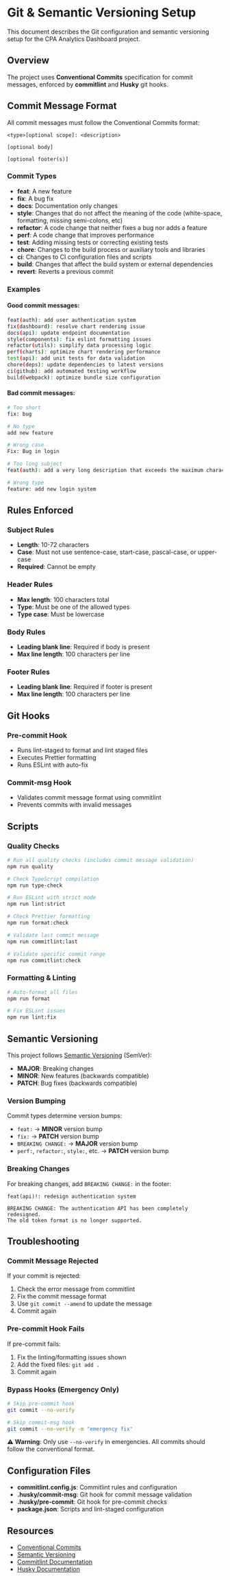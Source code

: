 # Git & Semantic Versioning Setup

This document describes the Git configuration and semantic versioning setup for the CPA Analytics Dashboard project.

## Overview

The project uses **Conventional Commits** specification for commit messages, enforced by **commitlint** and **Husky** git hooks.

## Commit Message Format

All commit messages must follow the Conventional Commits format:

```
<type>[optional scope]: <description>

[optional body]

[optional footer(s)]
```

### Commit Types

- **feat**: A new feature
- **fix**: A bug fix
- **docs**: Documentation only changes
- **style**: Changes that do not affect the meaning of the code (white-space, formatting, missing semi-colons, etc)
- **refactor**: A code change that neither fixes a bug nor adds a feature
- **perf**: A code change that improves performance
- **test**: Adding missing tests or correcting existing tests
- **chore**: Changes to the build process or auxiliary tools and libraries
- **ci**: Changes to CI configuration files and scripts
- **build**: Changes that affect the build system or external dependencies
- **revert**: Reverts a previous commit

### Examples

#### Good commit messages:

```bash
feat(auth): add user authentication system
fix(dashboard): resolve chart rendering issue
docs(api): update endpoint documentation
style(components): fix eslint formatting issues
refactor(utils): simplify data processing logic
perf(charts): optimize chart rendering performance
test(api): add unit tests for data validation
chore(deps): update dependencies to latest versions
ci(github): add automated testing workflow
build(webpack): optimize bundle size configuration
```

#### Bad commit messages:

```bash
# Too short
fix: bug

# No type
add new feature

# Wrong case
Fix: Bug in login

# Too long subject
feat(auth): add a very long description that exceeds the maximum character limit and should be shortened

# Wrong type
feature: add new login system
```

## Rules Enforced

### Subject Rules

- **Length**: 10-72 characters
- **Case**: Must not use sentence-case, start-case, pascal-case, or upper-case
- **Required**: Cannot be empty

### Header Rules

- **Max length**: 100 characters total
- **Type**: Must be one of the allowed types
- **Type case**: Must be lowercase

### Body Rules

- **Leading blank line**: Required if body is present
- **Max line length**: 100 characters per line

### Footer Rules

- **Leading blank line**: Required if footer is present
- **Max line length**: 100 characters per line

## Git Hooks

### Pre-commit Hook

- Runs lint-staged to format and lint staged files
- Executes Prettier formatting
- Runs ESLint with auto-fix

### Commit-msg Hook

- Validates commit message format using commitlint
- Prevents commits with invalid messages

## Scripts

### Quality Checks

```bash
# Run all quality checks (includes commit message validation)
npm run quality

# Check TypeScript compilation
npm run type-check

# Run ESLint with strict mode
npm run lint:strict

# Check Prettier formatting
npm run format:check

# Validate last commit message
npm run commitlint:last

# Validate specific commit range
npm run commitlint:check
```

### Formatting & Linting

```bash
# Auto-format all files
npm run format

# Fix ESLint issues
npm run lint:fix
```

## Semantic Versioning

This project follows [Semantic Versioning](https://semver.org/) (SemVer):

- **MAJOR**: Breaking changes
- **MINOR**: New features (backwards compatible)
- **PATCH**: Bug fixes (backwards compatible)

### Version Bumping

Commit types determine version bumps:

- `feat:` → **MINOR** version bump
- `fix:` → **PATCH** version bump
- `BREAKING CHANGE:` → **MAJOR** version bump
- `perf:`, `refactor:`, `style:`, etc. → **PATCH** version bump

### Breaking Changes

For breaking changes, add `BREAKING CHANGE:` in the footer:

```
feat(api)!: redesign authentication system

BREAKING CHANGE: The authentication API has been completely redesigned.
The old token format is no longer supported.
```

## Troubleshooting

### Commit Message Rejected

If your commit is rejected:

1. Check the error message from commitlint
2. Fix the commit message format
3. Use `git commit --amend` to update the message
4. Commit again

### Pre-commit Hook Fails

If pre-commit fails:

1. Fix the linting/formatting issues shown
2. Add the fixed files: `git add .`
3. Commit again

### Bypass Hooks (Emergency Only)

```bash
# Skip pre-commit hook
git commit --no-verify

# Skip commit-msg hook
git commit --no-verify -m "emergency fix"
```

⚠️ **Warning**: Only use `--no-verify` in emergencies. All commits should follow the conventional format.

## Configuration Files

- **commitlint.config.js**: Commitlint rules and configuration
- **.husky/commit-msg**: Git hook for commit message validation
- **.husky/pre-commit**: Git hook for pre-commit checks
- **package.json**: Scripts and lint-staged configuration

## Resources

- [Conventional Commits](https://conventionalcommits.org/)
- [Semantic Versioning](https://semver.org/)
- [Commitlint Documentation](https://commitlint.js.org/)
- [Husky Documentation](https://typicode.github.io/husky/)
